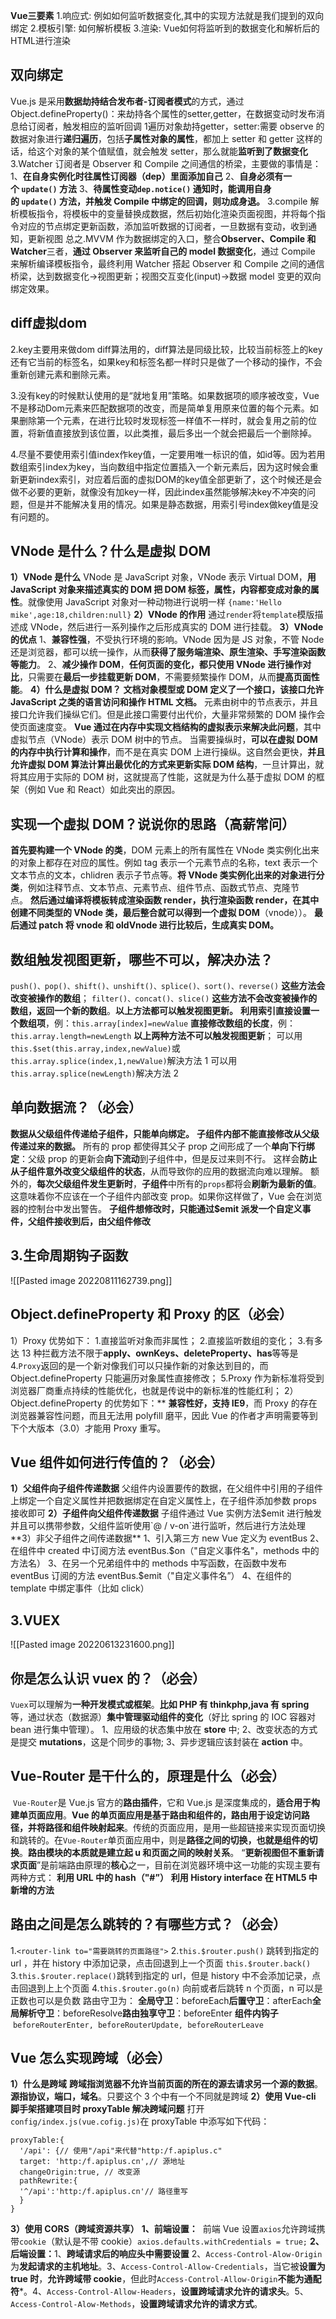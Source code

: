**Vue三要素**
1.响应式: 例如如何监听数据变化,其中的实现方法就是我们提到的双向绑定
2.模板引擎: 如何解析模板
3.渲染: Vue如何将监听到的数据变化和解析后的HTML进行渲染

## **双向绑定**
Vue.js 是采用**数据劫持结合发布者-订阅者模式**的方式，通过Object.defineProperty()：来劫持各个属性的setter,getter，在数据变动时发布消息给订阅者，触发相应的监听回调
1遍历对象劫持getter，setter:需要 observe 的数据对象进行**递归遍历**，包括**子属性对象的属性**，都加上 setter 和 getter 这样的话，给这个对象的某个值赋值，就会触发 setter，那么就能**监听到了数据变化**
3.Watcher 订阅者是 Observer 和 Compile 之间通信的桥梁，主要做的事情是：
   1、**在自身实例化时往属性订阅器（dep）里面添加自己**
​ 2、**自身必须有一个 `update()` 方法**
​ 3、**待属性变动`dep.notice()` 通知时，能调用自身的 `update()` 方法，并触发 Compile 中绑定的回调，则功成身退。**
3.compile 解析模板指令，将模板中的变量替换成数据，然后初始化渲染页面视图，并将每个指令对应的节点绑定更新函数，添加监听数据的订阅者，一旦数据有变动，收到通知，更新视图
总之.MVVM 作为数据绑定的入口，整合**Observer、Compile 和 Watcher**三者，**通过 Observer 来监听自己的 model 数据变化**，通过 Compile 来解析编译模板指令，最终利用 Watcher 搭起 Observer 和 Compile 之间的通信桥梁，达到数据变化->视图更新；视图交互变化(input)->数据 model 变更的双向绑定效果。

## diff虚拟dom
2.key主要用来做dom diff算法用的，diff算法是同级比较，比较当前标签上的key还有它当前的标签名，如果key和标签名都一样时只是做了一个移动的操作，不会重新创建元素和删除元素。

3.没有key的时候默认使用的是“就地复用”策略。如果数据项的顺序被改变，Vue不是移动Dom元素来匹配数据项的改变，而是简单复用原来位置的每个元素。如果删除第一个元素，在进行比较时发现标签一样值不一样时，就会复用之前的位置，将新值直接放到该位置，以此类推，最后多出一个就会把最后一个删除掉。

4.尽量不要使用索引值index作key值，一定要用唯一标识的值，如id等。因为若用数组索引index为key，当向数组中指定位置插入一个新元素后，因为这时候会重新更新index索引，对应着后面的虚拟DOM的key值全部更新了，这个时候还是会做不必要的更新，就像没有加key一样，因此index虽然能够解决key不冲突的问题，但是并不能解决复用的情况。如果是静态数据，用索引号index做key值是没有问题的。
## VNode 是什么？什么是虚拟 DOM
**1）VNode 是什么**
VNode 是 JavaScript 对象，VNode 表示 Virtual DOM，**用 JavaScript 对象来描述真实的 DOM 把 DOM 标签，属性，内容都变成对象的属性**。就像使用 JavaScript 对象对一种动物进行说明一样 `{name:'Hello mike',age:18,children:null}`
**2）VNode 的作用**
通过`render`将`template`模版描述成 VNode，然后进行一系列操作之后形成真实的 DOM 进行挂载。
**3）VNode 的优点**
1、**兼容性强**，不受执行环境的影响。VNode 因为是 JS 对象，不管 Node 还是浏览器，都可以统一操作，从而**获得了服务端渲染、原生渲染、手写渲染函数等能力**。
2、**减少操作 DOM**，**任何页面的变化，都只使用 VNode 进行操作对比**，只需要在**最后一步挂载更新 DOM**，不需要频繁操作 DOM，从而**提高页面性能**。
**4）什么是虚拟 DOM？**
**文档对象模型或 DOM 定义了一个接口，该接口允许 JavaScript 之类的语言访问和操作 HTML 文档。** 元素由树中的节点表示，并且接口允许我们操纵它们。但是此接口需要付出代价，大量非常频繁的 DOM 操作会使页面速度变。 **Vue 通过在内存中实现文档结构的虚拟表示来解决此问题**，其中虚拟节点（VNode）表示 DOM 树中的节点。 当需要操纵时，**可以在虚拟 DOM 的内存中执行计算和操作**，而不是在真实 DOM 上进行操纵。这自然会更快，**并且允许虚拟 DOM 算法计算出最优化的方式来更新实际 DOM 结构**，一旦计算出，就将其应用于实际的 DOM 树，这就提高了性能，这就是为什么基于虚拟 DOM 的框架（例如 Vue 和 React）如此突出的原因。
## 实现一个虚拟 DOM？说说你的思路（高薪常问）
**首先要构建一个 VNode 的类**，DOM 元素上的所有属性在 VNode 类实例化出来的对象上都存在对应的属性。例如 tag 表示一个元素节点的名称，text 表示一个文本节点的文本，chlidren 表示子节点等。**将 VNode 类实例化出来的对象进行分类**，例如注释节点、文本节点、元素节点、组件节点、函数式节点、克隆节点。 **然后通过编译将模板转成渲染函数 render，执行渲染函数 render，在其中创建不同类型的 VNode 类，最后整合就可以得到一个虚拟 DOM**（vnode））。 **最后通过 patch 将 vnode 和 oldVnode 进行比较后，生成真实 DOM。**
## 数组触发视图更新，哪些不可以，解决办法？
`push()、pop()、shift()、unshift()、splice()、sort()、reverse()` **这些方法会改变被操作的数组**；
`filter()、concat()、slice()` **这些方法不会改变被操作的数组，返回一个新的数组**。**以上方法都可以触发视图更新。**
**利用索引直接设置一个数组项**，例：`this.array[index]=newValue`
**直接修改数组的长度**，例：`this.array.length=newLength`
**以上两种方法不可以触发视图更新**；
可以用`this.$set(this.array,index,newValue)`或`this.array.splice(index,1,newValue)`解決方法 1
可以用`this.array.splice(newLength)`解决方法 2
## 单向数据流？（必会）
**数据从父级组件传递给子组件，只能单向绑定。** **子组件内部不能直接修改从父级传递过来的数据。** 所有的 prop 都使得其父子 prop 之间形成了一个**单向下行绑定**：父级 prop 的更新会**向下流动**到子组件中，但是反过来则不行。 这样会**防止从子组件意外改变父级组件的状态**，从而导致你的应用的数据流向难以理解。 额外的，**每次父级组件发生更新时**，**子组件**中所有的`props`都将会**刷新为最新的值**。 这意味着你不应该在一个子组件内部改变 prop。如果你这样做了，Vue 会在浏览器的控制台中发出警告。 **子组件想修改时，只能通过$emit 派发一个自定义事件，父组件接收到后，由父组件修改**
## 3.生命周期钩子函数
![[Pasted image 20220811162739.png]]
## Object.defineProperty 和 Proxy 的区（必会）
1）Proxy 优势如下：
1.直接监听对象而非属性；
2.直接监听数组的变化； 
3.有多达 13 种拦截方法不限于**apply、ownKeys、deleteProperty、has**等等是
4.`Proxy`返回的是一个新对像我们可以只操作新的对象达到目的，而 Object.defineProperty 只能遍历对象属性直接修改；
5.Proxy 作为新标准将受到浏览器厂商重点持续的性能优化，也就是传说中的新标准的性能红利；
2）Object.defineProperty 的优势如下：** **兼容性好，支持 IE9**，而 Proxy 的存在浏览器兼容性问题，而且无法用 polyfill 磨平，因此 Vue 的作者才声明需要等到下个大版本（3.0）才能用 Proxy 重写。
## Vue 组件如何进行传值的？（必会）
**1）父组件向子组件传递数据** 父组件内设置要传的数据，在父组件中引用的子组件上绑定一个自定义属性并把数据绑定在自定义属性上，在子组件添加参数 props 接收即可
**2）子组件向父组件传递数据** 子组件通过 Vue 实例方法$emit 进行触发并且可以携带参数，父组件监听使用`@ / v-on`进行监听，然后进行方法处理
**3）非父子组件之间传递数据**
1、引入第三方 new Vue 定义为 eventBus
2、在组件中 created 中订阅方法 eventBus.$on（"自定义事件名"，methods 中的方法名）
3、在另一个兄弟组件中的 methods 中写函数，在函数中发布 eventBus 订阅的方法 eventBus.$emit（"自定义事件名”）
4、在组件的 template 中绑定事件（比如 click）
## 3.VUEX
![[Pasted image 20220613231600.png]]


## 你是怎么认识 vuex 的？（必会）
`Vuex`可以理解为**一种开发模式或框架**。**比如 PHP 有 thinkphp,java 有 spring**等，通过状态（数据源）**集中管理驱动组件的变化**（好比 spring 的 IOC 容器对 bean 进行集中管理）。
1、应用级的状态集中放在 **store** 中;
2、改变状态的方式是提交 **mutations**，这是个同步的事物;
3、异步逻辑应该封装在 **action** 中。
## Vue-Router 是干什么的，原理是什么（必会）
​ `Vue-Router`是 Vue.js 官方的**路由插件**，它和 Vue.js 是深度集成的，**适合用于构建单页面应用**。**Vue 的单页面应用是基于路由和组件的，路由用于设定访问路径，并将路径和组件映射起来**。传统的页面应用，是用一些超链接来实现页面切换和跳转的。在`Vue-Router`单页面应用中，则是**路径之间的切换，也就是组件的切换**。**路由模块的本质就是建立起 u 和页面之间的映射关系**。 “**更新视图但不重新请求页面**”是前端路由原理的**核心**之一，目前在浏览器环境中这一功能的实现主要有两种方式： **利用 URL 中的 hash（"#”）** **利用 History interface 在 HTML5 中新增的方法**
## 路由之间是怎么跳转的？有哪些方式？（必会）
1.`<router-link to="需要跳转的页面路径">`
2.`this.$router.push()` 跳转到指定的 url ，并在 history 中添加记录，点击回退到上一个页面 `this.$router.back()`
3.`this.$router.replace()`跳转到指定的 url，但是 history 中不会添加记录，点击回退到上上个页面
4.`this.$router.go(n)` 向前或者后跳转 n 个页面，n 可以是正数也可以是负数
路由守卫为：
**全局守卫**：beforeEach**后置守卫**：afterEach**全局解析守卫**：beforeResolve**路由独享守卫**：beforeEnter
**组件内钩子**
​ `beforeRouterEnter, beforeRouterUpdate, beforeRouterLeave`
## Vue 怎么实现跨域（必会）
**1）什么是跨域**
​ **跨域指浏览器不允许当前页面的所在的源去请求另一个源的数据**。**源指协议，端口，域名**。只要这个 3 个中有一个不同就是跨域
**2）使用 Vue-cli 脚手架搭建项目时 proxyTable 解决跨域问题**
打开`config/index.js(vue.cofig.js)`在 proxyTable 中添写如下代码：
```
proxyTable:{
  '/api': {// 使用"/api"来代替"http:/f.apiplus.c"
  target: 'http:/f.apiplus.cn',// 源地址
  changeOrigin:true, // 改变源
  pathRewrite:{
  '^/api':'http:/f.apiplus.cn'// 路径重写
  }
}
```
**3）使用 CORS（跨域资源共享）**
**1、前端设置：**
​ 前端 Vue 设置`axios`允许跨域携带`cookie`（默认是不带 cookie）`axios.defaults.withCredentials = true;` **2、后端设置：**​ 1、**跨域请求后的响应头中需要设置**
​ 2、`Access-Control-Alow-Origin`为**发起请求的主机地址**。
​ 3、`Access-Control-Allow-Credentials`，当它被**设置为 true 时**，**允许跨域带 cookie**，但此时`Access-Control-Allow-Origin`**不能为通配符***。
​ 4、`Access-Control-Allow-Headers`，**设置跨域请求允许的请求头**。
​ 5、`Access-Control-Alow-Methods`，**设置跨域请求允许的请求方式**。
